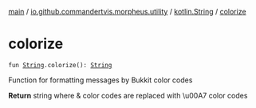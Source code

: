 [main](../../index.md) / [io.github.commandertvis.morpheus.utility](../index.md) / [kotlin.String](index.md) / [colorize](./colorize.md)

# colorize

`fun `[`String`](https://kotlinlang.org/api/latest/jvm/stdlib/kotlin/-string/index.html)`.colorize(): `[`String`](https://kotlinlang.org/api/latest/jvm/stdlib/kotlin/-string/index.html)

Function for formatting messages by Bukkit color codes

**Return**
string where &amp; color codes are replaced with \u00A7 color codes

